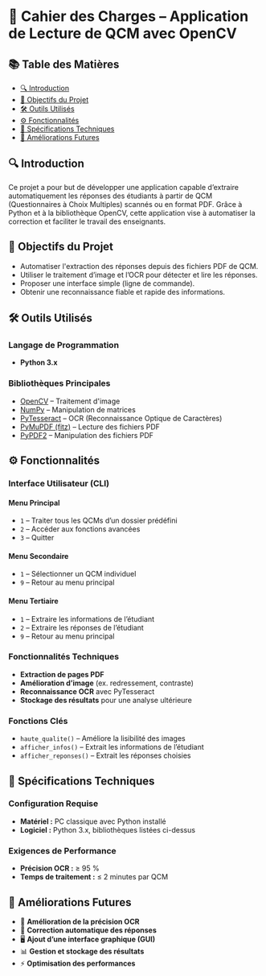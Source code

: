 # 📄 Cahier des Charges – Application de Lecture de QCM avec OpenCV

## 📚 Table des Matières

- [🔍 Introduction](#-introduction)
- [🎯 Objectifs du Projet](#-objectifs-du-projet)
- [🛠️ Outils Utilisés](#-outils-utilisés)
- [⚙️ Fonctionnalités](#-fonctionnalités)
- [📐 Spécifications Techniques](#-spécifications-techniques)
- [🚀 Améliorations Futures](#-améliorations-futures)

## 🔍 Introduction

Ce projet a pour but de développer une application capable d’extraire automatiquement les réponses des étudiants à partir de QCM (Questionnaires à Choix Multiples) scannés ou en format PDF. Grâce à Python et à la bibliothèque OpenCV, cette application vise à automatiser la correction et faciliter le travail des enseignants.

## 🎯 Objectifs du Projet

- Automatiser l'extraction des réponses depuis des fichiers PDF de QCM.
- Utiliser le traitement d’image et l’OCR pour détecter et lire les réponses.
- Proposer une interface simple (ligne de commande).
- Obtenir une reconnaissance fiable et rapide des informations.

## 🛠️ Outils Utilisés

### Langage de Programmation

- **Python 3.x**

### Bibliothèques Principales

- [OpenCV](https://opencv.org/) – Traitement d'image
- [NumPy](https://numpy.org/) – Manipulation de matrices
- [PyTesseract](https://github.com/madmaze/pytesseract) – OCR (Reconnaissance Optique de Caractères)
- [PyMuPDF (fitz)](https://pymupdf.readthedocs.io/) – Lecture des fichiers PDF
- [PyPDF2](https://pythonhosted.org/PyPDF2/) – Manipulation des fichiers PDF

## ⚙️ Fonctionnalités

### Interface Utilisateur (CLI)

#### Menu Principal
- `1` – Traiter tous les QCMs d’un dossier prédéfini
- `2` – Accéder aux fonctions avancées
- `3` – Quitter

#### Menu Secondaire
- `1` – Sélectionner un QCM individuel
- `9` – Retour au menu principal

#### Menu Tertiaire
- `1` – Extraire les informations de l’étudiant
- `2` – Extraire les réponses de l’étudiant
- `9` – Retour au menu principal

### Fonctionnalités Techniques

- **Extraction de pages PDF**
- **Amélioration d’image** (ex. redressement, contraste)
- **Reconnaissance OCR** avec PyTesseract
- **Stockage des résultats** pour une analyse ultérieure

### Fonctions Clés

- `haute_qualite()` – Améliore la lisibilité des images
- `afficher_infos()` – Extrait les informations de l’étudiant
- `afficher_reponses()` – Extrait les réponses choisies

## 📐 Spécifications Techniques

### Configuration Requise

- **Matériel :** PC classique avec Python installé
- **Logiciel :** Python 3.x, bibliothèques listées ci-dessus

### Exigences de Performance

- **Précision OCR :** ≥ 95 %
- **Temps de traitement :** ≤ 2 minutes par QCM

## 🚀 Améliorations Futures

- 🔎 **Amélioration de la précision OCR**
- 🧠 **Correction automatique des réponses**
- 🖥️ **Ajout d’une interface graphique (GUI)**
- 📊 **Gestion et stockage des résultats**
- ⚡ **Optimisation des performances**
